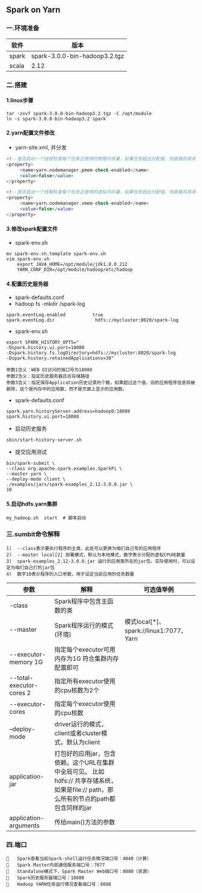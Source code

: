 ## Spark on Yarn

### 一.环境准备

| 软件  | 版本                          |
| ----- | ----------------------------- |
| spark | spark-3.0.0-bin-hadoop3.2.tgz |
| scala | 2.12                          |

### 二.搭建

#### 1.linux步骤

```
tar -zxvf spark-3.0.0-bin-hadoop3.2.tgz -C /opt/module
ln -s spark-3.0.0-bin-hadoop3.2 spark

```

#### 2.yarn配置文件修改

* yarn-site.xml, 并分发

```sql
<!--是否启动一个线程检查每个任务正使用的物理内存量，如果任务超出分配值，则直接将其杀掉，默认是true -->
<property>
     <name>yarn.nodemanager.pmem-check-enabled</name>
     <value>false</value>
</property>

<!--是否启动一个线程检查每个任务正使用的虚拟内存量，如果任务超出分配值，则直接将其杀掉，默认是true -->
<property>
     <name>yarn.nodemanager.vmem-check-enabled</name>
     <value>false</value>
</property>

```

#### 3.修改spark配置文件

* spark-env.sh

```
mv spark-env.sh.template spark-env.sh
vim spark-env.sh
	export JAVA_HOME=/opt/module/jdk1.8.0_212
	YARN_CONF_DIR=/opt/module/hadoop/etc/hadoop

```

#### 4.配置历史服务器

* spark-defaults.conf
* hadoop fs -mkdir /spark-log

```
spark.eventLog.enabled          true
spark.eventLog.dir               hdfs://mycluster:8020/spark-log
```

* spark-env.sh

```
export SPARK_HISTORY_OPTS="
-Dspark.history.ui.port=18080 
-Dspark.history.fs.logDirectory=hdfs://mycluster:8020/spark-log
-Dspark.history.retainedApplications=30"

```

```
参数1含义：WEB UI访问的端口号为18080
参数2含义：指定历史服务器日志存储路径
参数3含义：指定保存Application历史记录的个数，如果超过这个值，旧的应用程序信息将被删除，这个是内存中的应用数，而不是页面上显示的应用数。

```

* spark-defaults.conf

```
spark.yarn.historyServer.address=hadoop0:18080
spark.history.ui.port=18080

```

* 启动历史服务

```
sbin/start-history-server.sh 
```

* 提交应用测试

```
bin/spark-submit \
--class org.apache.spark.examples.SparkPi \
--master yarn \
--deploy-mode client \
./examples/jars/spark-examples_2.12-3.0.0.jar \
10
```

#### 5.启动hdfs.yarn集群

```
my_hadoop.sh  start  # 脚本启动
```

### 三.sumbit命令解释

```
1)	--class表示要执行程序的主类，此处可以更换为咱们自己写的应用程序
2)	--master local[2] 部署模式，默认为本地模式，数字表示分配的虚拟CPU核数量
3)	spark-examples_2.12-3.0.0.jar 运行的应用类所在的jar包，实际使用时，可以设定为咱们自己打的jar包
4)	数字10表示程序的入口参数，用于设定当前应用的任务数量

```

| 参数                     | 解释                                                         | 可选值举例                              |
| ------------------------ | ------------------------------------------------------------ | --------------------------------------- |
| -class                   | Spark程序中包含主函数的类                                    |                                         |
| --master                 | Spark程序运行的模式(环境)                                    | 模式local[*]、spark://linux1:7077、Yarn |
| --executor-memory 1G     | 指定每个executor可用内存为1G	符合集群内存配置即可         |                                         |
| --total-executor-cores 2 | 指定所有executor使用的cpu核数为2个                           |                                         |
| --executor-cores         | 指定每个executor使用的cpu核数                                |                                         |
| –deploy-mode             | driver运行的模式，client或者cluster模式，默认为client        |                                         |
| application-jar          | 打包好的应用jar，包含依赖。这个URL在集群中全局可见。 比如hdfs:// 共享存储系统，如果是file:// path，那么所有的节点的path都包含同样的jar |                                         |
| application-arguments    | 传给main()方法的参数                                         |                                         |

### 四.端口

```
	Spark查看当前Spark-shell运行任务情况端口号：4040（计算）
	Spark Master内部通信服务端口号：7077
	Standalone模式下，Spark Master Web端口号：8080（资源）
	Spark历史服务器端口号：18080
	Hadoop YARN任务运行情况查看端口号：8088

```

